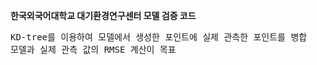 <strong>한국외국어대학교 대기환경연구센터 모델 검증 코드</strong>
<pre>
KD-tree를 이용하여 모델에서 생성한 포인트에 실제 관측한 포인트를 병합
모델과 실제 관측 값의 RMSE 계산이 목표
</pre>
